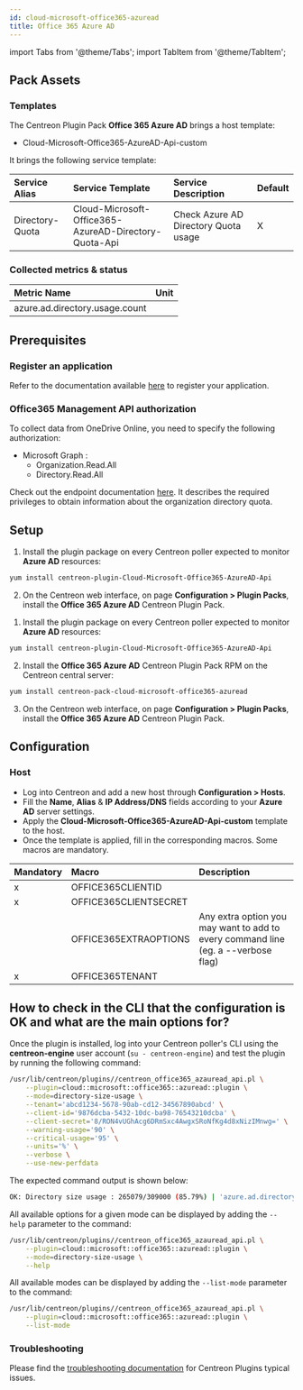 ```yaml
---
id: cloud-microsoft-office365-azuread
title: Office 365 Azure AD
---
```

import Tabs from '@theme/Tabs';
import TabItem from '@theme/TabItem';


## Pack Assets

### Templates

The Centreon Plugin Pack **Office 365 Azure AD** brings a host template:

* Cloud-Microsoft-Office365-AzureAD-Api-custom

It brings the following service template:

| Service Alias   | Service Template                                      | Service Description                  | Default |
|:----------------|:------------------------------------------------------|:-------------------------------------|:--------|
| Directory-Quota | Cloud-Microsoft-Office365-AzureAD-Directory-Quota-Api | Check Azure AD Directory Quota usage | X       |

### Collected metrics & status

<Tabs groupId="sync">
<TabItem value="Directory-Quota" label="Directory-Quota">

| Metric Name                          | Unit  |
|:-------------------------------------|:------|
| azure.ad.directory.usage.count       |       |

</TabItem>
</Tabs>

## Prerequisites

### Register an application 

Refer to the documentation available [here](./cloud-microsoft-office365-management.md#prerequisites) to register your application.

### Office365 Management API authorization

To collect data from OneDrive Online, you need to specify the following
authorization:

* Microsoft Graph :
    * Organization.Read.All
    * Directory.Read.All

Check out the endpoint documentation [here](https://docs.microsoft.com/en-us/graph/api/organization-get?view=graph-rest-beta&tabs=http#permissions). It describes the required privileges to obtain information about the organization directory quota.

## Setup

<Tabs groupId="sync">
<TabItem value="Online License" label="Online License">

1. Install the plugin package on every Centreon poller expected to monitor **Azure AD** resources:

```bash
yum install centreon-plugin-Cloud-Microsoft-Office365-AzureAD-Api
```

2. On the Centreon web interface, on page **Configuration > Plugin Packs**, install the **Office 365 Azure AD** Centreon Plugin Pack.

</TabItem>
<TabItem value="Offline License" label="Offline License">

1. Install the plugin package on every Centreon poller expected to monitor **Azure AD** resources:

```bash
yum install centreon-plugin-Cloud-Microsoft-Office365-AzureAD-Api
```

2. Install the **Office 365 Azure AD** Centreon Plugin Pack RPM on the Centreon central server:

```bash
yum install centreon-pack-cloud-microsoft-office365-azuread
```

3. On the Centreon web interface, on page **Configuration > Plugin Packs**, install the **Office 365 Azure AD** Centreon Plugin Pack.

</TabItem>
</Tabs>

## Configuration

### Host

* Log into Centreon and add a new host through **Configuration > Hosts**.
* Fill the **Name**, **Alias** & **IP Address/DNS** fields according to your **Azure AD** server settings.
* Apply the **Cloud-Microsoft-Office365-AzureAD-Api-custom** template to the host.
* Once the template is applied, fill in the corresponding macros. Some macros are mandatory.

| Mandatory   | Macro                 | Description                                                                            |
|:------------|:----------------------|:---------------------------------------------------------------------------------------|
|      x      | OFFICE365CLIENTID     |                                                                                        |
|      x      | OFFICE365CLIENTSECRET |                                                                                        |
|             | OFFICE365EXTRAOPTIONS | Any extra option you may want to add to every command line (eg. a --verbose flag)      |
|      x      | OFFICE365TENANT       |                                                                                        |

## How to check in the CLI that the configuration is OK and what are the main options for?

Once the plugin is installed, log into your Centreon poller's CLI using the
**centreon-engine** user account (`su - centreon-engine`) and test the plugin by
running the following command:

```bash
/usr/lib/centreon/plugins//centreon_office365_azauread_api.pl \
    --plugin=cloud::microsoft::office365::azuread::plugin \
    --mode=directory-size-usage \
    --tenant='abcd1234-5678-90ab-cd12-34567890abcd' \
    --client-id='9876dcba-5432-10dc-ba98-76543210dcba' \
    --client-secret='8/RON4vUGhAcg6DRmSxc4AwgxSRoNfKg4d8xNizIMnwg=' \
    --warning-usage='90' \
    --critical-usage='95' \
    --units='%' \
    --verbose \
    --use-new-perfdata
```

The expected command output is shown below:

```bash
OK: Directory size usage : 265079/309000 (85.79%) | 'azure.ad.directory.usage.count'=265079;0:278100;0:293550;0;309000
```

All available options for a given mode can be displayed by adding the
`--help` parameter to the command:

```bash
/usr/lib/centreon/plugins//centreon_office365_azauread_api.pl \
    --plugin=cloud::microsoft::office365::azuread::plugin \
    --mode=directory-size-usage \
    --help
```

All available modes can be displayed by adding the `--list-mode` parameter to
the command:

```bash
/usr/lib/centreon/plugins//centreon_office365_azauread_api.pl \
    --plugin=cloud::microsoft::office365::azuread::plugin \
    --list-mode
```

### Troubleshooting

Please find the [troubleshooting documentation](../getting-started/how-to-guides/troubleshooting-plugins.md)
for Centreon Plugins typical issues.